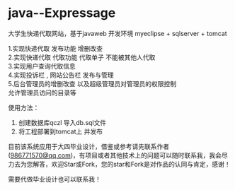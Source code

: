 # java--Expressage
大学生快递代取网站，基于javaweb
开发环境
myeclipse + sqlserver + tomcat 

1.实现快递代取 发布功能 增删改查<br/>
2.实现快递代取 代取功能 代取单子 不能被其他人代取<br/>
3.实现用户查询代取信息<br/>
4.实现投诉栏 , 网站公告栏 发布与管理<br/>
5.后台管理员的增删改查 以及超级管理员对管理员的权限控制<br/>
允许管理员访问的目录等<br/>

使用方法：
1. 创建数据库qczl 导入db.sql文件
2. 将工程部署到tomcat上 并发布

目前该系统应用于大四毕业设计，借鉴或参考请先联系作者(986771570@qq.com)，有项目或者其他技术上的问题可以随时联系我，我会尽力去为您解答，欢迎Star或Fork，您的star和Fork是对作品的认同与肯定，感谢！

需要代做毕业设计也可以联系我！
